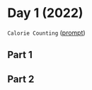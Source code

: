 # Day 1 (2022)

`Calorie Counting` ([prompt](https://adventofcode.com/2022/day/1))

## Part 1

## Part 2
